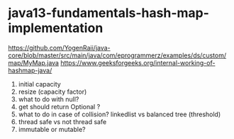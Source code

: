 # java13-fundamentals-hash-map-implementation

https://github.com/YogenRaii/java-core/blob/master/src/main/java/com/eprogrammerz/examples/ds/custom/map/MyMap.java
https://www.geeksforgeeks.org/internal-working-of-hashmap-java/

1. initial capacity
1. resize (capacity factor)
1. what to do with null?
1. get should return Optional ?
1. what to do in case of collision? linkedlist vs balanced tree (threshold)
1. thread safe vs not thread safe
1. immutable or mutable?